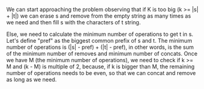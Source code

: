 We can start approaching the problem observing that if K is too big (k >= |s| + |t|) we can erase s and remove from the empty string as many times as we need and then fill s with the characters of t string.

Else, we need to calculate the minimum number of operations to get t in s. Let's define "pref" as the biggest common prefix of s and t. The minimum number of operations is (|s| - pref) + (|t| - pref), in other words, is the sum of the minimum number of removes and minimum number of concats. Once we have M (the minimum number of operations), we need to check if k >= M and (k - M) is multiple of 2, because, if k is bigger than M, the remaining number of operations needs to be even, so that we can concat and remove as long as we need.